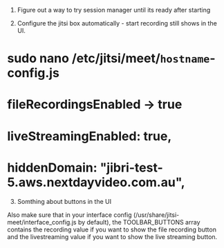 1. Figure out a way to try session manager until its ready after starting

2. Configure the jitsi box automatically - start recording still shows in the UI.

# sudo nano /etc/jitsi/meet/`hostname`-config.js
# fileRecordingsEnabled -> true
# liveStreamingEnabled: true,
# hiddenDomain: "jibri-test-5.aws.nextdayvideo.com.au",


3. Somthing about buttons in the UI

Also make sure that in your interface config (/usr/share/jitsi-meet/interface_config.js by default), the TOOLBAR_BUTTONS array contains the recording value if you want to show the file recording button and the livestreaming value if you want to show the live streaming button.

